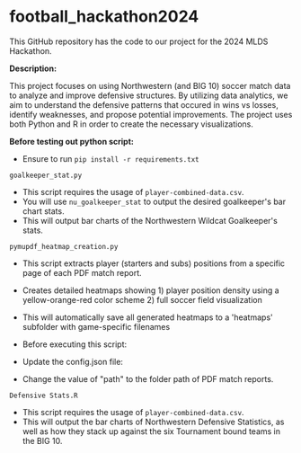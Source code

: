 # football_hackathon2024

This GitHub repository has the code to our project for the 2024 MLDS Hackathon. 

**Description:**


This project focuses on using Northwestern (and BIG 10) soccer match data to analyze and improve defensive structures. By utilizing data analytics, we aim to understand the defensive patterns that occured in wins vs losses, identify weaknesses, and propose potential improvements. The project uses both Python and R in order to create the necessary visualizations. 

**Before testing out python script:**
- Ensure to run `pip install -r requirements.txt`

`goalkeeper_stat.py`
- This script requires the usage of `player-combined-data.csv`.
- You will use `nu_goalkeeper_stat` to output the desired goalkeeper's bar chart stats.
- This will output bar charts of the Northwestern Wildcat Goalkeeper's stats.

`pymupdf_heatmap_creation.py`
- This script extracts player (starters and subs) positions from a specific page of each PDF match report.
- Creates detailed heatmaps showing 1) player position density using a yellow-orange-red color scheme 2) full soccer field visualization 
- This will automatically save all generated heatmaps to a 'heatmaps' subfolder with game-specific filenames

- Before executing this script:
- Update the config.json file:
-   Change the value of "path" to the folder path of PDF match reports.

`Defensive Stats.R`
- This script requires the usage of `player-combined-data.csv`.
- This will output the bar charts of Northwestern Defensive Statistics, as well as how they stack up against the six Tournament bound teams in the BIG 10. 
